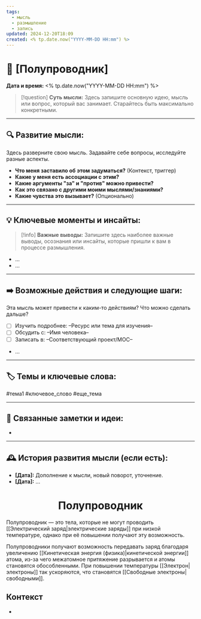 ```yaml
---
tags:
  - мысль
  - размышление
  - запись
updated: 2024-12-20T18:09
created: <% tp.date.now("YYYY-MM-DD HH:mm") %>
---
```


# 💭  [Полупроводник]

**Дата и время:** <% tp.date.now("YYYY-MM-DD HH:mm") %>

> [!question] **Суть мысли:**
> Здесь запишите основную идею, мысль или вопрос, который вас занимает. Старайтесь быть максимально конкретными.

---

## 🔍 Развитие мысли:

Здесь разверните свою мысль. Задавайте себе вопросы, исследуйте разные аспекты.

* **Что меня заставило об этом задуматься?** (Контекст, триггер)
* **Какие у меня есть ассоциации с этим?**
* **Какие аргументы "за" и "против" можно привести?**
* **Как это связано с другими моими мыслями/знаниями?** 
* **Какие чувства это вызывает?** (Опционально)

---

## 💡 Ключевые моменты и инсайты:

> [!info] **Важные выводы:**
> Запишите здесь наиболее важные выводы, осознания или инсайты, которые пришли к вам в процессе размышления.

- ...
- ...

---

## ➡️ Возможные действия и следующие шаги:

Эта мысль может привести к каким-то действиям? Что можно сделать дальше?

- [ ] Изучить подробнее: –Ресурс или тема для изучения–
- [ ] Обсудить с: –Имя человека–
- [ ] Записать в: –Соответствующий проект/MOC–
- ...

---

## 🏷️ Темы и ключевые слова:

#тема1 #ключевое_слово #еще_тема

---

## 🔄 Связанные заметки и идеи:

- 

---

## 🕰️ История развития мысли (если есть):

* **[Дата]:**  Дополнение к мысли, новый поворот, уточнение.
* **[Дата]:**  ...
<center> <h1> <b> Полупроводник </b> </h1> </center>
Полупроводник — это тела, которые не могут проводить [[Электрический заряд|электрические заряды]] при низкой температуре, однако при её повышении получают эту возможность.
 
Полупроводники получают возможность передавать заряд благодаря увеличению [[Кинетическая энергия (физика)|кинетической энергии]] атома, из-за чего межатомное притяжение разрывается и атомы становятся обособленными. При повышении температуры [[Электрон|электроны]] так ускоряются, что становятся [[Свободные электроны|свободными]].


## Контекст
- 

